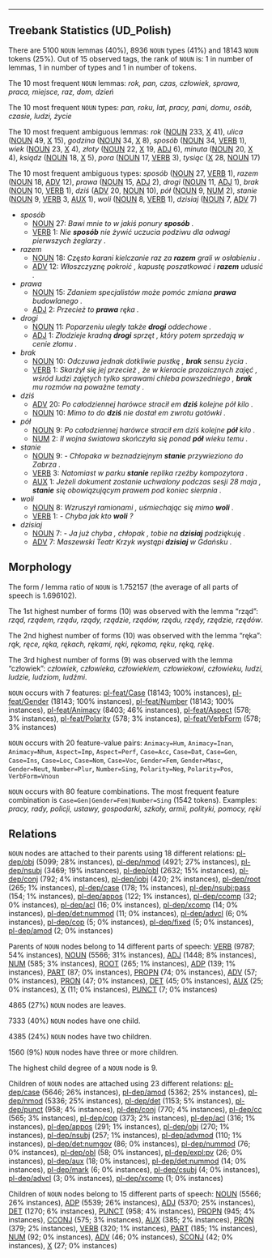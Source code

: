 

--------------------------------------------------------------------------------

## Treebank Statistics (UD_Polish)

There are 5100 `NOUN` lemmas (40%), 8936 `NOUN` types (41%) and 18143 `NOUN` tokens (25%).
Out of 15 observed tags, the rank of `NOUN` is: 1 in number of lemmas, 1 in number of types and 1 in number of tokens.

The 10 most frequent `NOUN` lemmas: <em>rok, pan, czas, człowiek, sprawa, praca, miejsce, raz, dom, dzień</em>

The 10 most frequent `NOUN` types:  <em>pan, roku, lat, pracy, pani, domu, osób, czasie, ludzi, życie</em>

The 10 most frequent ambiguous lemmas: <em>rok</em> ([NOUN]() 233, [X]() 41), <em>ulica</em> ([NOUN]() 49, [X]() 15), <em>godzina</em> ([NOUN]() 34, [X]() 8), <em>sposób</em> ([NOUN]() 34, [VERB]() 1), <em>wiek</em> ([NOUN]() 23, [X]() 4), <em>złoty</em> ([NOUN]() 22, [X]() 19, [ADJ]() 6), <em>minuta</em> ([NOUN]() 20, [X]() 4), <em>ksiądz</em> ([NOUN]() 18, [X]() 5), <em>pora</em> ([NOUN]() 17, [VERB]() 3), <em>tysiąc</em> ([X]() 28, [NOUN]() 17)

The 10 most frequent ambiguous types:  <em>sposób</em> ([NOUN]() 27, [VERB]() 1), <em>razem</em> ([NOUN]() 18, [ADV]() 12), <em>prawa</em> ([NOUN]() 15, [ADJ]() 2), <em>drogi</em> ([NOUN]() 11, [ADJ]() 1), <em>brak</em> ([NOUN]() 10, [VERB]() 1), <em>dziś</em> ([ADV]() 20, [NOUN]() 10), <em>pół</em> ([NOUN]() 9, [NUM]() 2), <em>stanie</em> ([NOUN]() 9, [VERB]() 3, [AUX]() 1), <em>woli</em> ([NOUN]() 8, [VERB]() 1), <em>dzisiaj</em> ([NOUN]() 7, [ADV]() 7)


* <em>sposób</em>
  * [NOUN]() 27: <em>Bawi mnie to w jakiś ponury <b>sposób</b> .</em>
  * [VERB]() 1: <em>Nie <b>sposób</b> nie żywić uczucia podziwu dla odwagi pierwszych żeglarzy .</em>
* <em>razem</em>
  * [NOUN]() 18: <em>Często karani kielczanie raz za <b>razem</b> grali w osłabieniu .</em>
  * [ADV]() 12: <em>Włoszczyznę pokroić , kapustę poszatkować i <b>razem</b> udusić .</em>
* <em>prawa</em>
  * [NOUN]() 15: <em>Zdaniem specjalistów może pomóc zmiana <b>prawa</b> budowlanego .</em>
  * [ADJ]() 2: <em>Przecież to <b>prawa</b> ręka .</em>
* <em>drogi</em>
  * [NOUN]() 11: <em>Poparzeniu uległy także <b>drogi</b> oddechowe .</em>
  * [ADJ]() 1: <em>Złodzieje kradną <b>drogi</b> sprzęt , który potem sprzedają w cenie złomu .</em>
* <em>brak</em>
  * [NOUN]() 10: <em>Odczuwa jednak dotkliwie pustkę , <b>brak</b> sensu życia .</em>
  * [VERB]() 1: <em>Skarżył się jej przecież , że w kieracie prozaicznych zajęć , wśród ludzi zajętych tylko sprawami chleba powszedniego , <b>brak</b> mu rozmów na poważne tematy .</em>
* <em>dziś</em>
  * [ADV]() 20: <em>Po całodziennej harówce stracił em <b>dziś</b> kolejne pół kilo .</em>
  * [NOUN]() 10: <em>Mimo to do <b>dziś</b> nie dostał em zwrotu gotówki .</em>
* <em>pół</em>
  * [NOUN]() 9: <em>Po całodziennej harówce stracił em dziś kolejne <b>pół</b> kilo .</em>
  * [NUM]() 2: <em>II wojna światowa skończyła się ponad <b>pół</b> wieku temu .</em>
* <em>stanie</em>
  * [NOUN]() 9: <em>- Chłopaka w beznadziejnym <b>stanie</b> przywieziono do Zabrza .</em>
  * [VERB]() 3: <em>Natomiast w parku <b>stanie</b> replika rzeźby kompozytora .</em>
  * [AUX]() 1: <em>Jeżeli dokument zostanie uchwalony podczas sesji 28 maja , <b>stanie</b> się obowiązującym prawem pod koniec sierpnia .</em>
* <em>woli</em>
  * [NOUN]() 8: <em>Wzruszył ramionami , uśmiechając się mimo <b>woli</b> .</em>
  * [VERB]() 1: <em>- Chyba jak kto <b>woli</b> ?</em>
* <em>dzisiaj</em>
  * [NOUN]() 7: <em>- Ja już chyba , chłopak , tobie na <b>dzisiaj</b> podziękuję .</em>
  * [ADV]() 7: <em>Maszewski Teatr Krzyk wystąpi <b>dzisiaj</b> w Gdańsku .</em>

## Morphology

The form / lemma ratio of `NOUN` is 1.752157 (the average of all parts of speech is 1.696102).

The 1st highest number of forms (10) was observed with the lemma “rząd”: <em>rząd, rządem, rządu, rządy, rządzie, rządów, rzędu, rzędy, rzędzie, rzędów</em>.

The 2nd highest number of forms (10) was observed with the lemma “ręka”: <em>rąk, ręce, ręka, rękach, rękami, ręki, rękoma, ręku, ręką, rękę</em>.

The 3rd highest number of forms (9) was observed with the lemma “człowiek”: <em>człowiek, człowieka, człowiekiem, człowiekowi, człowieku, ludzi, ludzie, ludziom, ludźmi</em>.

`NOUN` occurs with 7 features: [pl-feat/Case]() (18143; 100% instances), [pl-feat/Gender]() (18143; 100% instances), [pl-feat/Number]() (18143; 100% instances), [pl-feat/Animacy]() (8403; 46% instances), [pl-feat/Aspect]() (578; 3% instances), [pl-feat/Polarity]() (578; 3% instances), [pl-feat/VerbForm]() (578; 3% instances)

`NOUN` occurs with 20 feature-value pairs: `Animacy=Hum`, `Animacy=Inan`, `Animacy=Nhum`, `Aspect=Imp`, `Aspect=Perf`, `Case=Acc`, `Case=Dat`, `Case=Gen`, `Case=Ins`, `Case=Loc`, `Case=Nom`, `Case=Voc`, `Gender=Fem`, `Gender=Masc`, `Gender=Neut`, `Number=Plur`, `Number=Sing`, `Polarity=Neg`, `Polarity=Pos`, `VerbForm=Vnoun`

`NOUN` occurs with 80 feature combinations.
The most frequent feature combination is `Case=Gen|Gender=Fem|Number=Sing` (1542 tokens).
Examples: <em>pracy, rady, policji, ustawy, gospodarki, szkoły, armii, polityki, pomocy, ręki</em>


## Relations

`NOUN` nodes are attached to their parents using 18 different relations: [pl-dep/obj]() (5099; 28% instances), [pl-dep/nmod]() (4921; 27% instances), [pl-dep/nsubj]() (3469; 19% instances), [pl-dep/obl]() (2632; 15% instances), [pl-dep/conj]() (792; 4% instances), [pl-dep/iobj]() (420; 2% instances), [pl-dep/root]() (265; 1% instances), [pl-dep/case]() (178; 1% instances), [pl-dep/nsubj:pass]() (154; 1% instances), [pl-dep/appos]() (122; 1% instances), [pl-dep/ccomp]() (32; 0% instances), [pl-dep/acl]() (16; 0% instances), [pl-dep/xcomp]() (14; 0% instances), [pl-dep/det:nummod]() (11; 0% instances), [pl-dep/advcl]() (6; 0% instances), [pl-dep/cop]() (5; 0% instances), [pl-dep/fixed]() (5; 0% instances), [pl-dep/amod]() (2; 0% instances)

Parents of `NOUN` nodes belong to 14 different parts of speech: [VERB]() (9787; 54% instances), [NOUN]() (5566; 31% instances), [ADJ]() (1448; 8% instances), [NUM]() (585; 3% instances), [ROOT]() (265; 1% instances), [ADP]() (139; 1% instances), [PART]() (87; 0% instances), [PROPN]() (74; 0% instances), [ADV]() (57; 0% instances), [PRON]() (47; 0% instances), [DET]() (45; 0% instances), [AUX]() (25; 0% instances), [X]() (11; 0% instances), [PUNCT]() (7; 0% instances)

4865 (27%) `NOUN` nodes are leaves.

7333 (40%) `NOUN` nodes have one child.

4385 (24%) `NOUN` nodes have two children.

1560 (9%) `NOUN` nodes have three or more children.

The highest child degree of a `NOUN` node is 9.

Children of `NOUN` nodes are attached using 23 different relations: [pl-dep/case]() (5646; 26% instances), [pl-dep/amod]() (5362; 25% instances), [pl-dep/nmod]() (5336; 25% instances), [pl-dep/det]() (1153; 5% instances), [pl-dep/punct]() (958; 4% instances), [pl-dep/conj]() (770; 4% instances), [pl-dep/cc]() (565; 3% instances), [pl-dep/cop]() (373; 2% instances), [pl-dep/acl]() (316; 1% instances), [pl-dep/appos]() (291; 1% instances), [pl-dep/obj]() (270; 1% instances), [pl-dep/nsubj]() (257; 1% instances), [pl-dep/advmod]() (110; 1% instances), [pl-dep/det:numgov]() (86; 0% instances), [pl-dep/nummod]() (76; 0% instances), [pl-dep/obl]() (58; 0% instances), [pl-dep/expl:pv]() (26; 0% instances), [pl-dep/aux]() (18; 0% instances), [pl-dep/det:nummod]() (14; 0% instances), [pl-dep/mark]() (6; 0% instances), [pl-dep/csubj]() (4; 0% instances), [pl-dep/advcl]() (3; 0% instances), [pl-dep/xcomp]() (1; 0% instances)

Children of `NOUN` nodes belong to 15 different parts of speech: [NOUN]() (5566; 26% instances), [ADP]() (5539; 26% instances), [ADJ]() (5370; 25% instances), [DET]() (1270; 6% instances), [PUNCT]() (958; 4% instances), [PROPN]() (945; 4% instances), [CCONJ]() (575; 3% instances), [AUX]() (385; 2% instances), [PRON]() (379; 2% instances), [VERB]() (320; 1% instances), [PART]() (185; 1% instances), [NUM]() (92; 0% instances), [ADV]() (46; 0% instances), [SCONJ]() (42; 0% instances), [X]() (27; 0% instances)

